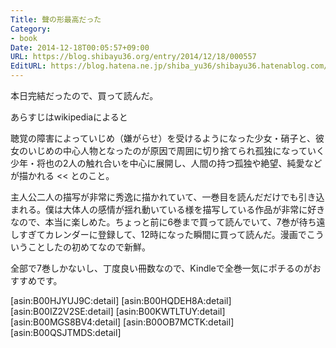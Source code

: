 ```yaml
---
Title: 聲の形最高だった
Category:
- book
Date: 2014-12-18T00:05:57+09:00
URL: https://blog.shibayu36.org/entry/2014/12/18/000557
EditURL: https://blog.hatena.ne.jp/shiba_yu36/shibayu36.hatenablog.com/atom/entry/8454420450077351300
---
```


本日完結だったので、買って読んだ。

あらすじはwikipediaによると
>>
聴覚の障害によっていじめ（嫌がらせ）を受けるようになった少女・硝子と、彼女のいじめの中心人物となったのが原因で周囲に切り捨てられ孤独になっていく少年・将也の2人の触れ合いを中心に展開し、人間の持つ孤独や絶望、純愛などが描かれる
<<
とのこと。

主人公二人の描写が非常に秀逸に描かれていて、一巻目を読んだだけでも引き込まれる。僕は大体人の感情が揺れ動いている様を描写している作品が非常に好きなので、本当に楽しめた。ちょっと前に6巻まで買って読んでいて、7巻が待ち遠しすぎてカレンダーに登録して、12時になった瞬間に買って読んだ。漫画でこういうことしたの初めてなので新鮮。

全部で7巻しかないし、丁度良い冊数なので、Kindleで全巻一気にポチるのがおすすめです。

[asin:B00HJYUJ9C:detail]
[asin:B00HQDEH8A:detail]
[asin:B00IZ2V2SE:detail]
[asin:B00KWTLTUY:detail]
[asin:B00MGS8BV4:detail]
[asin:B00OB7MCTK:detail]
[asin:B00QSJTMDS:detail]
